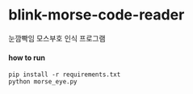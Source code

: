 # blink-morse-code-reader
눈깜빡임 모스부호 인식 프로그램

#### how to run
```
pip install -r requirements.txt
python morse_eye.py
```

